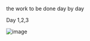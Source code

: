 the work to be done day by day

Day 1,2,3

![image](https://user-images.githubusercontent.com/46724031/96120145-bf59a900-0ef6-11eb-97e8-a5a704c29c86.png)
